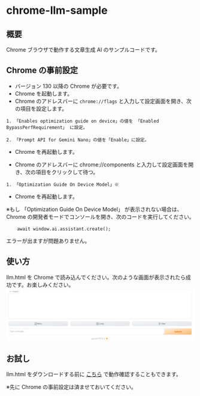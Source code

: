 # chrome-llm-sample

## 概要

Chrome ブラウザで動作する文章生成 AI のサンプルコードです。

## Chrome の事前設定

-   バージョン 130 以降の Chrome が必要です。
-   Chrome を起動します。
-   Chrome のアドレスバーに `chrome://flags` と入力して設定画面を開き、次の項目を設定します。

```
1. 「Enables optimization guide on device」の値を 「Enabled BypassPerfRequirement」 に設定。

2. 「Prompt API for Gemini Nano」の値を「Enable」に設定。
```

-   Chrome を再起動します。

-   Chrome のアドレスバーに chrome://components と入力して設定画面を開き、次の項目をクリックして待つ。

```
1. 「Optimization Guide On Device Model」※
```

-   Chrome を再起動します。

※もし 「Optimization Guide On Device Model」 が表示されない場合は、Chrome の開発者モードでコンソールを開き、次のコードを実行してください。

```
    await window.ai.assistant.create();
```

エラーが出ますが問題ありません。

## 使い方

llm.html を Chrome で読み込んでください。次のような画面が表示されたら成功です。お楽しみください。
![LLM画面](llm.png)

## お試し

llm.html をダウンロードする前に
[こちら](https://sotokisehiro.github.io/chrome-llm-sample/llm.html)
で動作確認することもできます。

※先に Chrome の事前設定は済ませておいてください。
